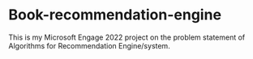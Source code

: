 # Book-recommendation-engine
This is my Microsoft Engage 2022 project on the problem statement of Algorithms for Recommendation Engine/system.
